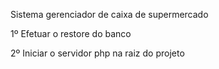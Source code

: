 Sistema gerenciador de caixa de supermercado

1º Efetuar o restore do banco

2º Iniciar o servidor php na raiz do projeto